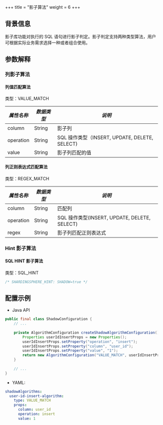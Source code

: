 +++
title = "影子算法"
weight = 6
+++

## 背景信息

影子库功能对执行的 SQL 语句进行影子判定。影子判定支持两种类型算法，用户可根据实际业务需求选择一种或者组合使用。

## 参数解释

### 列影子算法

#### 列值匹配算法

类型：VALUE_MATCH

| *属性名称*    | *数据类型* | *说明*                                     |
|-----------|--------|------------------------------------------|
| column    | String | 影子列                                      |
| operation | String | SQL 操作类型（INSERT, UPDATE, DELETE, SELECT) |
| value     | String | 影子列匹配的值                                  |

####  列正则表达式匹配算法

类型：REGEX_MATCH

| *属性名称*    | *数据类型* | *说明*                                     |
|-----------|--------|------------------------------------------|
| column    | String | 匹配列                                      |
| operation | String | SQL 操作类型(INSERT, UPDATE, DELETE, SELECT) |
| regex     | String | 影子列匹配正则表达式                               |

### Hint 影子算法

####  SQL HINT 影子算法

类型：SQL_HINT
```sql
/* SHARDINGSPHERE_HINT: SHADOW=true */
```

## 配置示例

- Java API

```java
public final class ShadowConfiguration {
    // ...
    
    private AlgorithmConfiguration createShadowAlgorithmConfiguration() {
        Properties userIdInsertProps = new Properties();
        userIdInsertProps.setProperty("operation", "insert");
        userIdInsertProps.setProperty("column", "user_id");
        userIdInsertProps.setProperty("value", "1");
        return new AlgorithmConfiguration("VALUE_MATCH", userIdInsertProps);
    }
    
    // ...
}
```

- YAML:

```yaml
shadowAlgorithms:
  user-id-insert-algorithm:
    type: VALUE_MATCH
    props:
      column: user_id
      operation: insert
      value: 1
```
